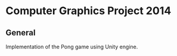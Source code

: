 Computer Graphics Project 2014
=============
General
-------------
Implementation of the Pong game using Unity engine.
